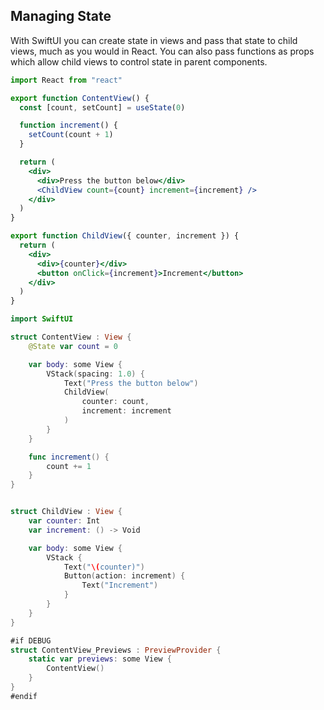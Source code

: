 ## Managing State

With SwiftUI you can create state in views and pass that state to child views, much as you would in React. You can also pass functions as props which allow child views to control state in parent components.

```jsx
import React from "react"

export function ContentView() {
  const [count, setCount] = useState(0)

  function increment() {
    setCount(count + 1)
  }

  return (
    <div>
      <div>Press the button below</div>
      <ChildView count={count} increment={increment} />
    </div>
  )
}

export function ChildView({ counter, increment }) {
  return (
    <div>
      <div>{counter}</div>
      <button onClick={increment}>Increment</button>
    </div>
  )
}
```

```swift
import SwiftUI

struct ContentView : View {
    @State var count = 0

    var body: some View {
        VStack(spacing: 1.0) {
            Text("Press the button below")
            ChildView(
                counter: count,
                increment: increment
            )
        }
    }

    func increment() {
        count += 1
    }
}


struct ChildView : View {
    var counter: Int
    var increment: () -> Void

    var body: some View {
        VStack {
            Text("\(counter)")
            Button(action: increment) {
                Text("Increment")
            }
        }
    }
}

#if DEBUG
struct ContentView_Previews : PreviewProvider {
    static var previews: some View {
        ContentView()
    }
}
#endif
```
